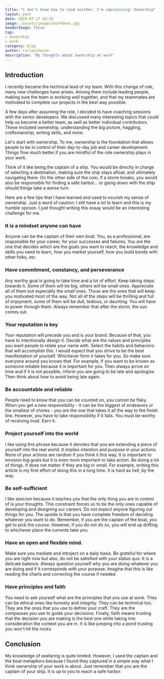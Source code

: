 ```yaml
---
title: "I don't know how to lead neither, I'm improvising: Ownership"
layout: post
date: 2020-07-17 16:39
image: /assets/images/markdown.jpg
headerImage: false
tag:
- ownership
- work
category: blog
author: carloschacon
description: "My thoughts about ownership at work"
---
```


## Introduction

I recently became the technical lead of my team. With this change of role, many new challenges have arisen. Among them include leading people, making sure the team is working well together, and that my teammates are motivated to complete our projects in the best way possible.

A few days after assuming the role, I decided to have coaching sessions with the senior developers. We discussed many interesting topics that could help us become a better team, as well as better individual contributors. These included ownership, understanding the big picture, haggling, craftsmanship, writing skills, and more.

Let's start with ownership. To me, ownership is the foundation that allows people to be in control of their day-to-day job and career development. Things flow much better if you are mindful of the role ownership plays in your work.

Think of it like being the captain of a ship. You would be directly in charge of selecting a destination, making sure the ship stays afloat, and ultimately navigating there. On the other side of the coin, if a storm breaks, you would also be responsible for finding a safe harbor... or going down with the ship should things take a worse turn.

Here are a few tips that I have learned and used to nourish my sense of ownership. Just a word of caution: I still have a lot to learn and this is my humble opinion. I just thought writing this essay would be an interesting challenge for me.

### It is a mindset anyone can have

Anyone can be the captain of their own boat. You, as a professional, are responsible for your career, for your successes and failures. You are the one that decides which are the goals you want to reach, the knowledge and skills you need to learn, how you market yourself, how you build bonds with other folks, etc.

### Have commitment, constancy, and perseverance

Any worthy goal is going to take time and a lot of effort. Keep taking steps towards it. Some of them will be big, others will be small ones. Appreciate all of them but especially the small ones. Those are the ones that will keep you motivated most of the way.
Not all of the steps will be thrilling and full of enjoyment, some of them will be dull, tedious, or daunting. You will have to power through them. Always remember that after the storm, the sun comes out.

### Your reputation is key

Your reputation will precede you and is your brand. Because of that, you have to intentionally design it. Decide what are the values and principles you want people to relate your name with. Select the habits and behaviors that will accomplish this. I would expect that you strive to be the best manifestation of yourself. Whichever form it takes for you. So make sure everyone around you knows that.
For example, if you want to be known as someone reliable because it is important for you.
Then always arrive on time and if it is not possible, inform you are going to be late and apologize. Then think about how to avoid being late again. 

### Be accountable and reliable

People need to know that you can be counted on, you cannot be flaky. When you get a new responsibility - it can be the biggest of endeavors or the smallest of chores - you are the one that takes it all the way to the finish line. However, you have to take responsibility if it fails. You must be worthy of receiving trust. Earn it.

### Project yourself into the world

I like using this phrase because it denotes that you are extending a piece of yourself into the real world. It implies intention and purpose in your actions. None of your actions are random if you think it this way. It is important to envision big goals but it is even more important to take action. Be doing a lot of things. It does not matter if they are big or small. For example, writing this article is my first effort of doing this in a long time. It is hard as hell, by the way. 

### Be self-sufficient

I like stoicism because it teaches you that the only thing you are in control of is your thoughts. This constraint forces us to be the only ones capable of developing and designing our careers. Do not expect anyone figuring out things for you. The upside is that you have complete freedom of deciding whatever you want to do. Remember, if you are the captain of the boat, you get to pick the course. However, if you do not do so, you will end up drifting to whichever place the currents take you.

### Have an open and flexible mind.

Make sure you mediate and introject on a daily basis. Be grateful for where you are right now but also, do not be satisfied with your status quo. It is a delicate balance. Always question yourself why you are doing whatever you are doing and if it corresponds with your purpose. Imagine that this is like reading the charts and correcting the course if needed.

### Have principles and faith

You need to ask yourself what are the principles that you use at work. They can be ethical ones like honesty and integrity. They can be technical too. They are the ones that you use to define your craft. They are the compasses you use to guide your decisions. 
Finally, faith means trusting that the decision you are making is the best one while taking into consideration the context you are in. It is like jumping into a pond trusting you won’t hit the rocks.

## Conclusion

My knowledge of seafaring is quite limited. However, I used the captain and the boat metaphors because I found they captured in a simple way what I think ownership of your work is about. Just remember that you are the captain of your ship. It is up to you to reach a safe harbor.


